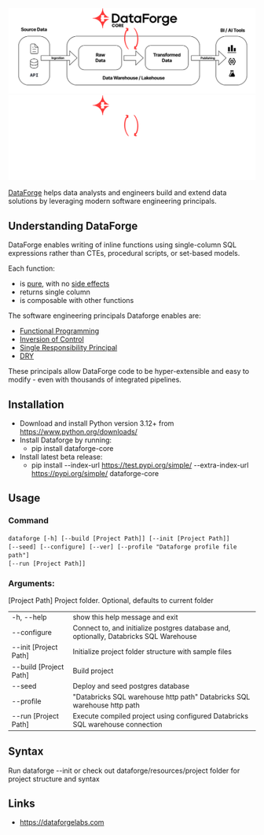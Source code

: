 ![DataForge Core-Light](etc/DataForge_Core_Flow.svg#gh-light-mode-only)
![DataForge Core-Dark](etc/DataForge_Core_Flow_Reverse.svg#gh-dark-mode-only)

[DataForge](https://www.dataforgelabs.com) helps data analysts and engineers build and extend data solutions by leveraging modern software engineering principals.

## Understanding DataForge

DataForge enables writing of inline functions using single-column SQL expressions rather than CTEs, procedural scripts, or set-based models.


Each function:
- is [pure](https://en.wikipedia.org/wiki/Pure_function), with no [side effects](https://en.wikipedia.org/wiki/Side_effect_(computer_science))
- returns single column
- is composable with other functions

The software engineering principals Dataforge enables are:
- [Functional Programming](https://en.wikipedia.org/wiki/Functional_programming)
- [Inversion of Control](https://en.wikipedia.org/wiki/Inversion_of_control)
- [Single Responsibility Principal](https://en.wikipedia.org/wiki/Single-responsibility_principle)
- [DRY](https://en.wikipedia.org/wiki/Don%27t_repeat_yourself)

These principals allow DataForge code to be hyper-extensible and easy to modify - even with thousands of integrated pipelines.



## Installation

- Download and install Python version 3.12+ from https://www.python.org/downloads/
- Install Dataforge by running: 
  - pip install dataforge-core
- Install latest beta release: 
  - pip install --index-url https://test.pypi.org/simple/ --extra-index-url https://pypi.org/simple/ dataforge-core
  
## Usage
### Command
<code>dataforge [-h] [--build [Project Path]] [--init [Project Path]] [--seed] [--configure] [--ver]
                 [--profile "Dataforge profile file path"] [--run [Project Path]]</code>


### Arguments:
  [Project Path]        Project folder. Optional, defaults to current folder

  <table>
  <tr><td>-h, --help</td><td>show this help message and exit</td></tr>
  <tr><td>--configure</td><td>Connect to, and initialize postgres database and, optionally, Databricks SQL Warehouse</td></tr>
  <tr><td>--init [Project Path]</td><td>Initialize project folder structure with sample files</td></tr>
  <tr><td>--build [Project Path]</td><td>Build project</td></tr>
  <tr><td>--seed</td><td>Deploy and seed postgres database</td></tr>
  <tr><td>--profile</td><td> "Databricks SQL warehouse http path" Databricks SQL warehouse http path</td></tr>
  <tr><td>--run [Project Path]</td><td>Execute compiled project using configured Databricks SQL warehouse connection</td></tr>
 </table>

## Syntax
Run dataforge --init or check out dataforge/resources/project folder for project structure and syntax 

## Links
- https://dataforgelabs.com
